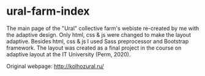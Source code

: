 # ural-farm-index
The main page of the "Ural" collective farm's webiste re-created by me with the adaptive design. Only html, css & js were changed to make the layout adaptive. Besides html, css & js I used Sass preprocessor and Bootstrap framework. The layout was created as a final project in the course on adaptive layout at the IT University (Perm, 2020).

Original webpage: http://kolhozural.ru/
